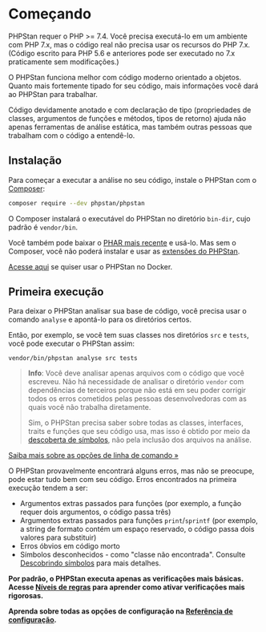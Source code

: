 <!--
source_url: https://github.com/phpstan/phpstan/blob/-/website/src/user-guide/getting-started.md
revision: 65dc199c3c137db0ee1b05cf94c8fe65d53fedbd
status: ready
-->

# Começando

PHPStan requer o PHP >= 7.4.
Você precisa executá-lo em um ambiente com PHP 7.x, mas o código real não
precisa usar os recursos do PHP 7.x.
(Código escrito para PHP 5.6 e anteriores pode ser executado no 7.x praticamente
sem modificações.)

O PHPStan funciona melhor com código moderno orientado a objetos.
Quanto mais fortemente tipado for seu código, mais informações você dará ao
PHPStan para trabalhar.

Código devidamente anotado e com declaração de tipo (propriedades de classes,
argumentos de funções e métodos, tipos de retorno) ajuda não apenas ferramentas
de análise estática, mas também outras pessoas que trabalham com o código a
entendê-lo.

## Instalação

Para começar a executar a análise no seu código, instale o PHPStan com o
[Composer][1]:

```bash
composer require --dev phpstan/phpstan
```

O Composer instalará o executável do PHPStan no diretório `bin-dir`, cujo padrão
é `vendor/bin`.

Você também pode baixar o [PHAR mais recente][2] e usá-lo.
Mas sem o Composer, você não poderá instalar e usar as
[extensões do PHPStan][3].

[Acesse aqui][4] se quiser usar o PHPStan no Docker.

## Primeira execução

Para deixar o PHPStan analisar sua base de código, você precisa usar o comando
`analyse` e apontá-lo para os diretórios certos.

Então, por exemplo, se você tem suas classes nos diretórios `src` e `tests`,
você pode executar o PHPStan assim:

```shell
vendor/bin/phpstan analyse src tests
```

> **Info**:
> Você deve analisar apenas arquivos com o código que você escreveu.
> Não há necessidade de analisar o diretório `vendor` com dependências de
> terceiros porque não está em seu poder corrigir todos os erros cometidos pelas
> pessoas desenvolvedoras com as quais você não trabalha diretamente.
>
> Sim, o PHPStan precisa saber sobre todas as classes, interfaces, traits e
> funções que seu código usa, mas isso é obtido por meio da
> [descoberta de símbolos][5], não pela inclusão dos arquivos na análise.

[Saiba mais sobre as opções de linha de comando »][6]

O PHPStan provavelmente encontrará alguns erros, mas não se preocupe, pode estar
tudo bem com seu código.
Erros encontrados na primeira execução tendem a ser:

* Argumentos extras passados para funções (por exemplo, a função requer dois
  argumentos, o código passa três)
* Argumentos extras passados para funções `print`/`sprintf` (por exemplo, a
  string de formato contém um espaço reservado, o código passa dois valores para
  substituir)
* Erros óbvios em código morto
* Símbolos desconhecidos - como "classe não encontrada".
  Consulte [Descobrindo símbolos][5] para mais detalhes.

**Por padrão, o PHPStan executa apenas as verificações mais básicas.
Acesse [Níveis de regras][7] para aprender como ativar verificações mais
rigorosas.**

**Aprenda sobre todas as opções de configuração na
[Referência de configuração][8].**

[1]: https://getcomposer.org/

[2]: https://github.com/phpstan/phpstan/releases

[3]: extension-library.md

[4]: docker.md

[5]: discovering-symbols.md

[6]: command-line-usage.md

[7]: rule-levels.md

[8]: ../config-reference.md
